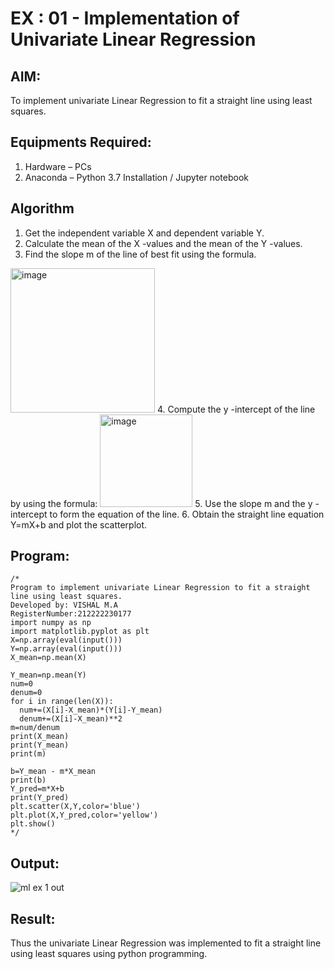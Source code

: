 # EX : 01 - Implementation of Univariate Linear Regression
## AIM:
To implement univariate Linear Regression to fit a straight line using least squares.

## Equipments Required:
1. Hardware – PCs
2. Anaconda – Python 3.7 Installation / Jupyter notebook

## Algorithm
1. Get the independent variable X and dependent variable Y.
2. Calculate the mean of the X -values and the mean of the Y -values.
3. Find the slope m of the line of best fit using the formula. 
<img width="231" alt="image" src="https://user-images.githubusercontent.com/93026020/192078527-b3b5ee3e-992f-46c4-865b-3b7ce4ac54ad.png">
4. Compute the y -intercept of the line by using the formula:
<img width="148" alt="image" src="https://user-images.githubusercontent.com/93026020/192078545-79d70b90-7e9d-4b85-9f8b-9d7548a4c5a4.png">
5. Use the slope m and the y -intercept to form the equation of the line.
6. Obtain the straight line equation Y=mX+b and plot the scatterplot.

## Program:
```
/*
Program to implement univariate Linear Regression to fit a straight line using least squares.
Developed by: VISHAL M.A
RegisterNumber:212222230177
import numpy as np
import matplotlib.pyplot as plt
X=np.array(eval(input()))
Y=np.array(eval(input()))
X_mean=np.mean(X)

Y_mean=np.mean(Y)
num=0
denum=0
for i in range(len(X)):
  num+=(X[i]-X_mean)*(Y[i]-Y_mean)
  denum+=(X[i]-X_mean)**2
m=num/denum
print(X_mean)
print(Y_mean)
print(m)

b=Y_mean - m*X_mean
print(b)
Y_pred=m*X+b
print(Y_pred)
plt.scatter(X,Y,color='blue')
plt.plot(X,Y_pred,color='yellow') 
plt.show()   
*/
```

## Output:
![ml ex 1 out](https://github.com/user-attachments/assets/377dd92e-d91d-4574-9266-181bfc5e34ff)




## Result:
Thus the univariate Linear Regression was implemented to fit a straight line using least squares using python programming.



